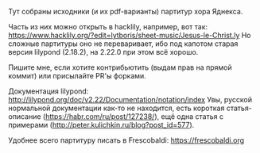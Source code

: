 Тут собраны исходники (и их pdf-варианты) партитур хора Яднекса.

Часть из них можно открыть в hacklily, например, вот так: https://www.hacklily.org/?edit=lytboris/sheet-music/Jesus-le-Christ.ly
Но сложные партитуры оно не переваривает, ибо под капотом старая версия lilypond (2.18.2), на 2.22.0 при этом всё хорошо.

Пишите мне, если хотите контрибьютить (выдам прав на прямой коммит) или присылайте PR'ы форками.

Документация lilypond: http://lilypond.org/doc/v2.22/Documentation/notation/index
Увы, русской нормальной документации как-то не находится, есть короткая статья-описание (https://habr.com/ru/post/127238/), ещё одна статья с примерами (http://peter.kulichkin.ru/blog?post_id=577).

Удобнее всего партитуру писать в Frescobaldi: https://frescobaldi.org
